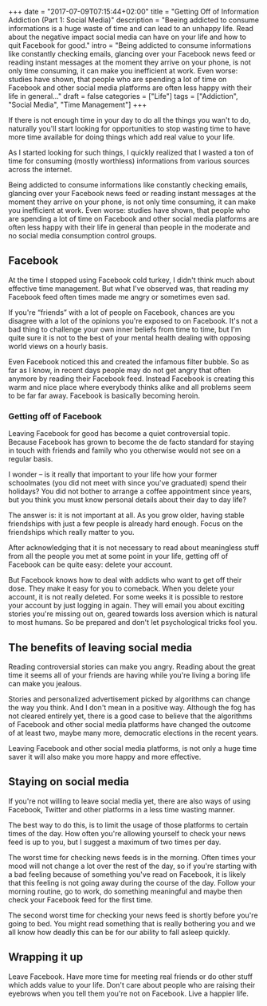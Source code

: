 +++
date = "2017-07-09T07:15:44+02:00"
title = "Getting Off of Information Addiction (Part 1: Social Media)"
description = "Beeing addicted to consume informations is a huge waste of time and can lead to an unhappy life. Read about the negative impact social media can have on your life and how to quit Facebook for good."
intro = "Being addicted to consume informations like constantly checking emails, glancing over your Facebook news feed or reading instant messages at the moment they arrive on your phone, is not only time consuming, it can make you inefficient at work. Even worse: studies have shown, that people who are spending a lot of time on Facebook and other social media platforms are often less happy with their life in general..."
draft = false
categories = ["Life"]
tags = ["Addiction", "Social Media", "Time Management"]
+++

If there is not enough time in your day to do all the things you wan't to do, naturally you'll start looking for opportunities to stop wasting time to have more time available for doing things which add real value to your life.

As I started looking for such things, I quickly realized that I wasted a ton of time for consuming (mostly worthless) informations from various sources across the internet.

Being addicted to consume informations like constantly checking emails, glancing over your Facebook news feed or reading instant messages at the moment they arrive on your phone, is not only time consuming, it can make you inefficient at work. Even worse: studies have shown, that people who are spending a lot of time on Facebook and other social media platforms are often less happy with their life in general than people in the moderate and no social media consumption control groups.

## Facebook
At the time I stopped using Facebook cold turkey, I didn't think much about effective time management. But what I've observed was, that reading my Facebook feed often times made me angry or sometimes even sad.

If you're “friends” with a lot of people on Facebook, chances are you disagree with a lot of the opinions you're exposed to on Facebook. It's not a bad thing to challenge your own inner beliefs from time to time, but I'm quite sure it is not to the best of your mental health dealing with opposing world views on a hourly basis.

Even Facebook noticed this and created the infamous filter bubble. So as far as I know, in recent days people may do not get angry that often anymore by reading their Facebook feed. Instead Facebook is creating this warm and nice place where everybody thinks alike and all problems seem to be far far away. Facebook is basically becoming heroin.

### Getting off of Facebook
Leaving Facebook for good has become a quiet controversial topic. Because Facebook has grown to become the de facto standard for staying in touch with friends and family who you otherwise would not see on a regular basis.

I wonder – is it really that important to your life how your former schoolmates (you did not meet with since you've graduated) spend their holidays? You did not bother to arrange a coffee appointment since years, but you think you must know personal details about their day to day life?

The answer is: it is not important at all. As you grow older, having stable friendships with just a few people is already hard enough. Focus on the friendships which really matter to you.

After acknowledging that it is not necessary to read about meaningless stuff from all the people you met at some point in your life, getting off of Facebook can be quite easy: delete your account.

But Facebook knows how to deal with addicts who want to get off their dose. They make it easy for you to comeback. When you delete your account, it is not really deleted. For some weeks it is possible to restore your account by just logging in again. They will email you about exciting stories you're missing out on, geared towards loss aversion which is natural to most humans. So be prepared and don't let psychological tricks fool you.

## The benefits of leaving social media
Reading controversial stories can make you angry. Reading about the great time it seems all of your friends are having while you're living a boring life can make you jealous.

Stories and personalized advertisement picked by algorithms can change the way you think. And I don't mean in a positive way. Although the fog has not cleared entirely yet, there is a good case to believe that the algorithms of Facebook and other social media platforms have changed the outcome of at least two, maybe many more, democratic elections in the recent years.

Leaving Facebook and other social media platforms, is not only a huge time saver it will also make you more happy and more effective.

## Staying on social media
If you're not willing to leave social media yet, there are also ways of using Facebook, Twitter and other platforms in a less time wasting manner.

The best way to do this, is to limit the usage of those platforms to certain times of the day. How often you're allowing yourself to check your news feed is up to you, but I suggest a maximum of two times per day.

The worst time for checking news feeds is in the morning. Often times your mood will not change a lot over the rest of the day, so if you're starting with a bad feeling because of something you've read on Facebook, it is likely that this feeling is not going away during the course of the day. Follow your morning routine, go to work, do something meaningful and maybe then check your Facebook feed for the first time.

The second worst time for checking your news feed is shortly before you're going to bed. You might read something that is really bothering you and we all know how deadly this can be for our ability to fall asleep quickly.

## Wrapping it up
Leave Facebook. Have more time for meeting real friends or do other stuff which adds value to your life. Don't care about people who are raising their eyebrows when you tell them you're not on Facebook. Live a happier life.
